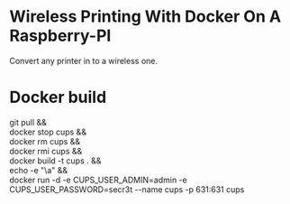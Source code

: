 # Wireless Printing With Docker On A Raspberry-PI

Convert any printer in to a wireless one.

# Docker build

git pull && \
docker stop cups && \
docker rm cups && \
docker rmi cups && \
docker build -t cups . && \
echo -e "\a" && \
docker run -d -e CUPS_USER_ADMIN=admin -e CUPS_USER_PASSWORD=secr3t --name cups -p 631:631 cups